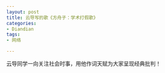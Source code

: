 ```yaml
---
layout: post
title: 云导写的歌《方舟子：学术打假歌》
categories:
- Diandian
tags:
- 网络

---
```

<p> </p>
<p>云导同学一向关注社会时事，用他作词天赋为大家呈现经典批判！</p>